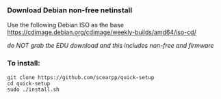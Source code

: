

### Download Debian non-free netinstall

Use the following Debian ISO as the base 
<https://cdimage.debian.org/cdimage/weekly-builds/amd64/iso-cd/>

*do NOT grab the EDU download and this includes non-free and firmware*
### To install:

```
git clone https://github.com/scearpp/quick-setup
cd quick-setup
sudo ./install.sh
```

